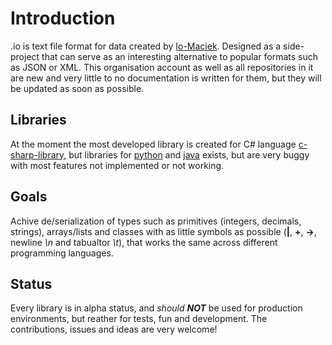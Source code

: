 # Introduction
.io is text file format for data created by [Io-Maciek](https://github.com/Io-Maciek). Designed as a side-project that can serve as an interesting alternative to popular formats such as JSON or XML. This organisation account as well as all repositories in it are new and very little to no documentation is written for them, but they will be updated as soon as possible.

## Libraries
At the moment the most developed library is created for C# language [c-sharp-library](https://github.com/IoDeSer/c-sharp-library), but libraries for [python](https://github.com/IoDeSer/python-library) and [java](https://github.com/IoDeSer/java-library) exists, but are very buggy with most features not implemented or not working.

## Goals
Achive de/serialization of types such as primitives (integers, decimals, strings), arrays/lists and classes with as little symbols as possible (**|**, **+**, **->**, newline *\n* and tabualtor *\t*), that works the same across different programming languages.

## Status
Every library is in alpha status, and *should* ***NOT*** be used for production environments, but reather for tests, fun and development. The contributions, issues and ideas are very welcome!
